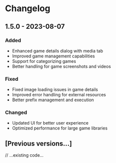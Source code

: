 # Changelog

## 1.5.0 - 2023-08-07

### Added
- Enhanced game details dialog with media tab
- Improved game management capabilities
- Support for categorizing games
- Better handling for game screenshots and videos

### Fixed
- Fixed image loading issues in game details
- Improved error handling for external resources
- Better prefix management and execution

### Changed
- Updated UI for better user experience
- Optimized performance for large game libraries

## [Previous versions...]
// ...existing code...
